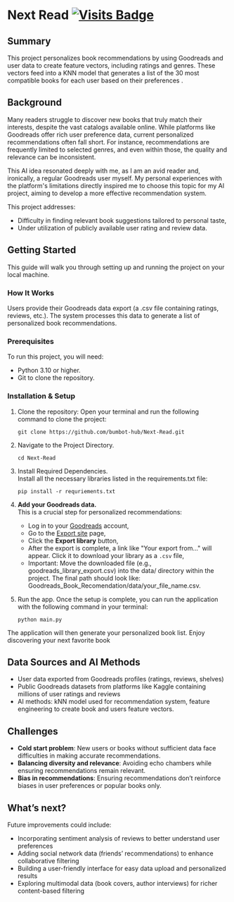 # Next Read [![Visits Badge](https://badges.pufler.dev/visits/bumbot-hub/Goodreads_Book_Recomendation)](https://badges.pufler.dev)

## Summary

This project personalizes book recommendations by using Goodreads and user data to create feature vectors, including ratings and genres. These vectors feed into a KNN model that generates a list of the 30 most compatible books for each user based on their preferences .

## Background
Many readers struggle to discover new books that truly match their interests, despite the vast catalogs available online. While platforms like Goodreads offer rich user preference data, current personalized recommendations often fall short. For instance, recommendations are frequently limited to selected genres, and even within those, the quality and relevance can be inconsistent.

This AI idea resonated deeply with me, as I am an avid reader and, ironically, a regular Goodreads user myself. My personal experiences with the platform's limitations directly inspired me to choose this topic for my AI project, aiming to develop a more effective recommendation system.

This project addresses:

- Difficulty in finding relevant book suggestions tailored to personal taste,
- Under utilization of publicly available user rating and review data.

## Getting Started

This guide will walk you through setting up and running the project on your local machine.
### How It Works

Users provide their Goodreads data export (a .csv file containing ratings, reviews, etc.). The system processes this data to generate a list of personalized book recommendations.
### Prerequisites

To run this project, you will need:
- Python 3.10 or higher.
- Git to clone the repository.

### Installation & Setup

1. Clone the repository:
    Open your terminal and run the following command to clone the project:
    ```
    git clone https://github.com/bumbot-hub/Next-Read.git
    ```
2. Navigate to the Project Directory.
    ```
    cd Next-Read
    ```
3. Install Required Dependencies.  
Install all the necessary libraries listed in the requirements.txt file:
    ```
    pip install -r requriements.txt
    ```
4. **Add your Goodreads data.**  
This is a crucial step for personalized recommendations:
    - Log in to your [Goodreads](https://www.goodreads.com/) account,
    - Go to the [Export site](https://www.goodreads.com/review/import) page,
    - Click the **Export library** button,
    - After the export is complete, a link like "Your export from..." will appear. Click it to download your library as a ``.csv`` file,
    - Important: Move the downloaded file (e.g., goodreads_library_export.csv) into the data/ directory within the project. The final path should look like: Goodreads_Book_Recomendation/data/your_file_name.csv.

5. Run the app.
    Once the setup is complete, you can run the application with the following command in your terminal:
    ```
    python main.py
    ```
The application will then generate your personalized book list. Enjoy discovering your next favorite book

## Data Sources and AI Methods

- User data exported from Goodreads profiles (ratings, reviews, shelves)
- Public Goodreads datasets from platforms like Kaggle containing millions of user ratings and reviews
- AI methods: kNN model used for recommendation system, feature engineering to create book and users feature vectors.

## Challenges

- **Cold start problem**: New users or books without sufficient data face difficulties in making accurate recommendations.
- **Balancing diversity and relevance**: Avoiding echo chambers while ensuring recommendations remain relevant.
- **Bias in recommendations**: Ensuring recommendations don’t reinforce biases in user preferences or popular books only.

## What’s next?

Future improvements could include:

- Incorporating sentiment analysis of reviews to better understand user preferences
- Adding social network data (friends’ recommendations) to enhance collaborative filtering
- Building a user-friendly interface for easy data upload and personalized results
- Exploring multimodal data (book covers, author interviews) for richer content-based filtering
